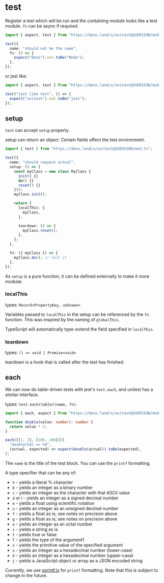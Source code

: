 # test

Register a test which will be run and the containing module looks like a test
module. `fn` can be async if required.

```ts
import { expect, test } from "https://deno.land/x/unitest@$VERSION/mod.ts";

test({
  name: "should not be the same",
  fn: () => {
    expect("Deno").not.toBe("Node");
  },
});
```

or jest like:

```ts
import { expect, test } from "https://deno.land/x/unitest@$VERSION/mod.ts";

test("jest like test", () => {
  expect("unitest").not.toBe("jest");
});
```

## setup

`test` can accept `setup` property.

setup can return an object. Certain fields affect the test environment.

```ts
import { test } from "https://deno.land/x/unitest@$VERSION/mod.ts";

test({
  name: "should request actual",
  setup: () => {
    const myClass = new class MyClass {
      init() {}
      do() {}
      reset() {}
    }();
    myClass.init();

    return {
      localThis: {
        myClass,
      },

      teardown: () => {
        myClass.reset();
      },
    };
  },

  fn: ({ myClass }) => {
    myClass.do(); // test it
  },
});
```

As `setup` is a pure function, it can be defined externally to make it more
modular.

### localThis

types: `Record<PropertyKey, unknown>`

Variables passed to `localThis` in the setup can be referenced by the `fn`
function. This was inspired by the naming of `globalThis`.

TypeScript will automatically type-extend the field specified in `localThis`.

### teardown

types: `() => void | Promise<void>`

teardown is a hook that is called after the test has finished.

## each

We can now do table-driven tests with jest's `test.each`, and unitest has a
similar interface.

types: `test.each(table)(name, fn)`.

```ts
import { each, expect } from "https://deno.land/x/unitest@$VERSION/mod.ts";

function double(value: number): number {
  return value * 2;
}

each([[1, 2], [100, 200]])(
  "double(%d) => %d",
  (actual, expected) => expect(double(actual)).toBe(expected),
);
```

The `name` is the title of the test block. You can use the `printf` formatting.

A type specifier that can be any of:

- `%` - yields a literal % character
- `b` - yields an integer as a binary number
- `c` - yields an integer as the character with that ASCII value
- `d` or i - yields an integer as a signed decimal number
- `e` - yields a float using scientific notation
- `u` - yields an integer as an unsigned decimal number
- `f` - yields a float as is; see notes on precision above
- `g` - yields a float as is; see notes on precision above
- `o` - yields an integer as an octal number
- `s` - yields a string as is
- `t` - yields true or false
- `T` - yields the type of the argument1
- `v` - yields the primitive value of the specified argument
- `x` - yields an integer as a hexadecimal number (lower-case)
- `X` - yields an integer as a hexadecimal number (upper-case)
- `j` - yields a JavaScript object or array as a JSON encoded string

Currently, we use [sprintf.js](https://github.com/alexei/sprintf.js) for
`printf` formatting. Note that this is subject to change in the future.
